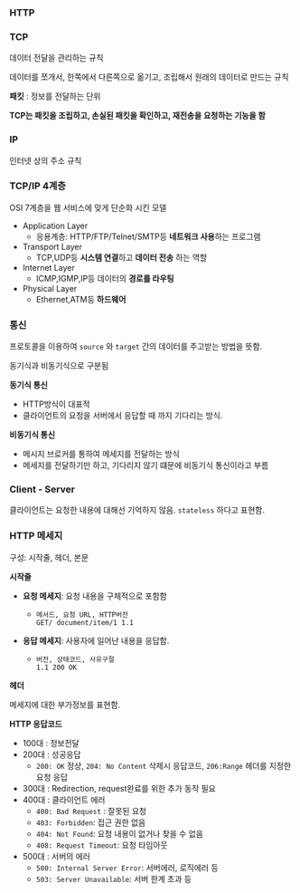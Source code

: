 ### HTTP



### TCP

데이터 전달을 관리하는 규칙

데이터를 쪼개서, 한쪽에서 다른쪽으로 옮기고, 조립해서 원래의 데이터로 만드는 규칙

**패킷** : 정보를 전달하는 단위

**TCP는 패킷을 조립하고, 손실된 패킷을 확인하고, 재전송을 요청하는 기능을 함** 



### IP

인터넷 상의 주소 규칙



### TCP/IP 4계층

OSI 7계층을 웹 서비스에 맞게 단순화 시킨 모델

- Application Layer
  - 응용계층: HTTP/FTP/Telnet/SMTP등 **네트워크 사용**하는 프로그램
- Transport Layer
  - TCP,UDP등 **시스템 연결**하고 **데이터 전송** 하는 역할
- Internet Layer
  - ICMP,IGMP,IP등 데이터의 **경로를 라우팅**
- Physical Layer
  - Ethernet,ATM등 **하드웨어**



### 통신

프로토콜을 이용하여 ```source``` 와 ```target``` 간의 데이터를 주고받는 방법을 뜻함.

동기식과 비동기식으로 구분됨

**동기식 통신**

- HTTP방식이 대표적
- 클라이언트의 요청을 서버에서 응답할 때 까지 기다리는 방식.

**비동기식 통신**

- 메시지 브로커를 통하여 메세지를 전달하는 방식
- 메세지를 전달하기만 하고, 기다리지 않기 떄문에 비동기식 통신이라고 부름



### Client - Server

클라이언트는 요청한 내용에 대해선 기억하지 않음. ```stateless``` 하다고 표현함.



### HTTP 메세지

구성: 시작줄, 헤더, 본문

**시작줄**

- **요청 메세지**: 요청 내용을 구체적으로 포함함

  - ```
    메서드, 요청 URL, HTTP버전
    GET/ document/item/1 1.1
    ```

    

- **응답 메세지**: 사용자에 일어난 내용을 응답함.

  - ```
    버전, 상태코드, 사유구절
    1.1 200 OK
    ```



**헤더**

메세지에 대한 부가정보를 표현함.

**HTTP 응답코드**

- 100대 : 정보전달
- 200대 : 성공응답
  - ``200: OK`` 정상, ``204: No Content`` 삭제시 응답코드, ``206:Range`` 헤더를 지정한 요청 응답
- 300대 : Redirection, request완료를 위한 추가 동작 필요
- 400대 : 클라이언트 에러
  - ``400: Bad Request`` : 잘못된 요청
  - ``403: Forbidden``: 접근 권한 없음
  - ``404: Not Found``: 요청 내용이 없거나 찾을 수 없음
  - ``408: Request Timeout``: 요청 타임아웃
- 500대 : 서버의 에러
  - ``500: Internal Server Error``: 서버에러, 로직에러 등
  - ``503: Server Unavailable``: 서버 한계 초과 등

